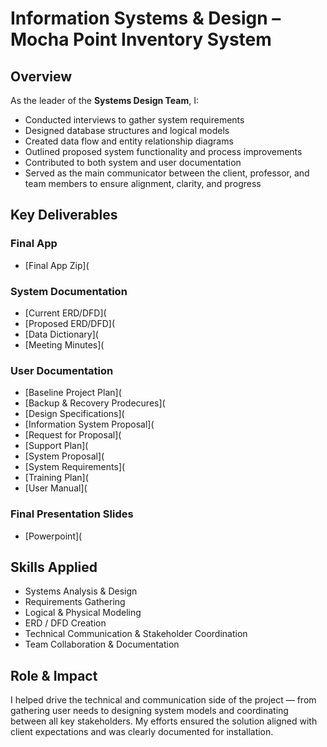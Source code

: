 # Information Systems & Design – Mocha Point Inventory System

## Overview
As the leader of the **Systems Design Team**, I:
- Conducted interviews to gather system requirements
- Designed database structures and logical models
- Created data flow and entity relationship diagrams
- Outlined proposed system functionality and process improvements
- Contributed to both system and user documentation
- Served as the main communicator between the client, professor, and team members to ensure alignment, clarity, and progress

## Key Deliverables
### Final App
- [Final App Zip](

### System Documentation
- [Current ERD/DFD](
- [Proposed ERD/DFD](
- [Data Dictionary](
- [Meeting Minutes](

### User Documentation
- [Baseline Project Plan](
- [Backup & Recovery Prodecures](
- [Design Specifications](
- [Information System Proposal](
- [Request for Proposal](
- [Support Plan](
- [System Proposal](
- [System Requirements](
- [Training Plan](
- [User Manual](


### Final Presentation Slides
- [Powerpoint](

## Skills Applied
- Systems Analysis & Design
- Requirements Gathering
- Logical & Physical Modeling
- ERD / DFD Creation
- Technical Communication & Stakeholder Coordination
- Team Collaboration & Documentation

## Role & Impact
I helped drive the technical and communication side of the project — from gathering user needs to designing system models and coordinating between all key stakeholders. My efforts ensured the solution aligned with client expectations and was clearly documented for installation.










